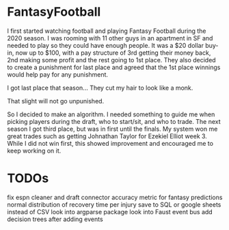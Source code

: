 # FantasyFootball
I first started watching football and playing Fantasy Football during the 2020 season. I was rooming with 11 other guys in an apartment in SF and needed to play so they could have enough people. It was a $20 dollar buy-in, now up to $100, with a pay structure of 3rd getting their money back, 2nd making some profit and the rest going to 1st place. They also decided to create a punishment for last place and agreed that the 1st place winnings would help pay for any punishment.

I got last place that season...
They cut my hair to look like a monk.

That slight will not go unpunished.

So I decided to make an algorithm. I needed something to guide me when picking players during the draft, who to start/sit, and who to trade. The next season I got third place, but was in first until the finals. My system won me great trades such as getting Johnathan Taylor for Ezekiel Elliot week 3. While I did not win first, this showed improvement and encouraged me to keep working on it.

# TODOs

fix espn cleaner and draft connector
accuracy metric for fantasy predictions
normal distribution of recovery time per injury
save to SQL or google sheets instead of CSV
look into argparse package
look into Faust event bus
add decision trees after adding events
